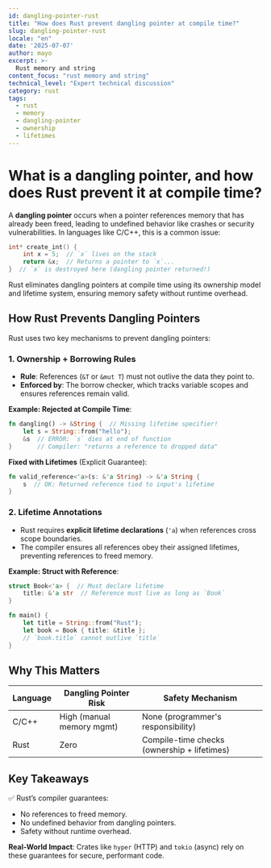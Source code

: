 ```yaml
---
id: dangling-pointer-rust
title: "How does Rust prevent dangling pointer at compile time?"
slug: dangling-pointer-rust
locale: "en"
date: '2025-07-07'
author: mayo
excerpt: >-
  Rust memory and string
content_focus: "rust memory and string"
technical_level: "Expert technical discussion"
category: rust
tags:
  - rust
  - memory
  - dangling-pointer
  - ownership
  - lifetimes
---
```


# What is a dangling pointer, and how does Rust prevent it at compile time?

A **dangling pointer** occurs when a pointer references memory that has already been freed, leading to undefined behavior like crashes or security vulnerabilities. In languages like C/C++, this is a common issue:

```c
int* create_int() {
    int x = 5;  // `x` lives on the stack
    return &x;  // Returns a pointer to `x`...
}  // `x` is destroyed here (dangling pointer returned!)
```

Rust eliminates dangling pointers at compile time using its ownership model and lifetime system, ensuring memory safety without runtime overhead.

## How Rust Prevents Dangling Pointers

Rust uses two key mechanisms to prevent dangling pointers:

### 1. Ownership + Borrowing Rules

- **Rule**: References (`&T` or `&mut T`) must not outlive the data they point to.
- **Enforced by**: The borrow checker, which tracks variable scopes and ensures references remain valid.

**Example: Rejected at Compile Time**:
```rust
fn dangling() -> &String {  // Missing lifetime specifier!
    let s = String::from("hello");
    &s  // ERROR: `s` dies at end of function
}       // Compiler: "returns a reference to dropped data"
```

**Fixed with Lifetimes** (Explicit Guarantee):
```rust
fn valid_reference<'a>(s: &'a String) -> &'a String {
    s  // OK: Returned reference tied to input's lifetime
}
```

### 2. Lifetime Annotations

- Rust requires **explicit lifetime declarations** (`'a`) when references cross scope boundaries.
- The compiler ensures all references obey their assigned lifetimes, preventing references to freed memory.

**Example: Struct with Reference**:
```rust
struct Book<'a> {  // Must declare lifetime
    title: &'a str  // Reference must live as long as `Book`
}

fn main() {
    let title = String::from("Rust");
    let book = Book { title: &title };
    // `book.title` cannot outlive `title`
}
```

## Why This Matters

| **Language** | **Dangling Pointer Risk** | **Safety Mechanism** |
|--------------|---------------------------|----------------------|
| C/C++        | High (manual memory mgmt) | None (programmer's responsibility) |
| Rust         | Zero                      | Compile-time checks (ownership + lifetimes) |

## Key Takeaways

✅ Rust’s compiler guarantees:
- No references to freed memory.
- No undefined behavior from dangling pointers.
- Safety without runtime overhead.

**Real-World Impact**: Crates like `hyper` (HTTP) and `tokio` (async) rely on these guarantees for secure, performant code.
